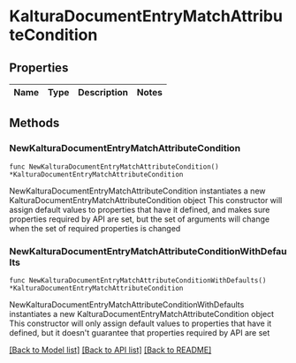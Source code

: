 # KalturaDocumentEntryMatchAttributeCondition

## Properties

Name | Type | Description | Notes
------------ | ------------- | ------------- | -------------

## Methods

### NewKalturaDocumentEntryMatchAttributeCondition

`func NewKalturaDocumentEntryMatchAttributeCondition() *KalturaDocumentEntryMatchAttributeCondition`

NewKalturaDocumentEntryMatchAttributeCondition instantiates a new KalturaDocumentEntryMatchAttributeCondition object
This constructor will assign default values to properties that have it defined,
and makes sure properties required by API are set, but the set of arguments
will change when the set of required properties is changed

### NewKalturaDocumentEntryMatchAttributeConditionWithDefaults

`func NewKalturaDocumentEntryMatchAttributeConditionWithDefaults() *KalturaDocumentEntryMatchAttributeCondition`

NewKalturaDocumentEntryMatchAttributeConditionWithDefaults instantiates a new KalturaDocumentEntryMatchAttributeCondition object
This constructor will only assign default values to properties that have it defined,
but it doesn't guarantee that properties required by API are set


[[Back to Model list]](../README.md#documentation-for-models) [[Back to API list]](../README.md#documentation-for-api-endpoints) [[Back to README]](../README.md)


